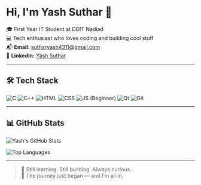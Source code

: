 # Hi, I'm Yash Suthar 👋

🎓 First Year IT Student at DDIT Nadiad  
💻 Tech enthusiast who loves coding and building cool stuff  
📬 **Email:** sutharyash4311@gmail.com  
🔗 **LinkedIn:** [Yash Suthar](https://www.linkedin.com/in/yash-suthar-3412a2310)

---

## 🛠️ Tech Stack

![C](https://img.shields.io/badge/C-292C33?style=flat&logo=c&logoColor=white)
![C++](https://img.shields.io/badge/C++-00599C?style=flat&logo=c%2B%2B&logoColor=white)
![HTML](https://img.shields.io/badge/HTML-E34F26?style=flat&logo=html5&logoColor=white)
![CSS](https://img.shields.io/badge/CSS-1572B6?style=flat&logo=css3&logoColor=white)
![JS (Beginner)](https://img.shields.io/badge/JS%20(Beginner)-F7DF1E?style=flat&logo=javascript&logoColor=black)
![Qt](https://img.shields.io/badge/Qt-41CD52?style=flat&logo=qt&logoColor=white)
![Git](https://img.shields.io/badge/Git-F05032?style=flat&logo=git&logoColor=white)

---

## 📊 GitHub Stats

![Yash's GitHub Stats](https://github-readme-stats.vercel.app/api?username=Yash20061&show_icons=true&theme=tokyonight)

![Top Languages](https://github-readme-stats.vercel.app/api/top-langs/?username=Yash20061&layout=compact&theme=tokyonight)

---

> 🚀 Still learning. Still building. Always curious.  
> 🌟 The journey just began — and I’m all in.

